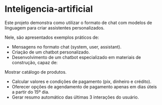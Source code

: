 # Inteligencia-artificial

Este projeto demonstra como utilizar o formato de chat com modelos de linguagem para criar assistentes personalizados.

Nele, são apresentados exemplos práticos de:
- Mensagens no formato chat (system, user, assistant).
- Criação de um chatbot personalizado.
-  Desenvolvimento de um chatbot especializado em materiais de construção, capaz de:

Mostrar catálogo de produtos.
- Calcular valores e condições de pagamento (pix, dinheiro e crédito).
- Oferecer opções de agendamento de pagamento apenas em dias úteis a partir do 15º dia.
- Gerar resumo automático das últimas 3 interações do usuário.
